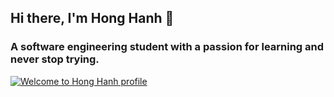 ## Hi there, I'm Hong Hanh 👋

### A software engineering student with a passion for learning and never stop trying. 

[![Welcome to Hong Hanh profile](https://github.com/hoghanh/hoghanh/blob/main/assets/Welcome.gif)](https://www.facebook.com/hanh.hannah.01/)



<!--
**hoghanh/hoghanh** is a ✨ _special_ ✨ repository because its `README.md` (this file) appears on your GitHub profile.

Here are some ideas to get you started:

- 🔭 I’m currently working on ...
- 🌱 I’m currently learning ...
- 👯 I’m looking to collaborate on ...
- 🤔 I’m looking for help with ...
- 💬 Ask me about ...
- 📫 How to reach me: ...
- 😄 Pronouns: ...
- ⚡ Fun fact: ...
-->
